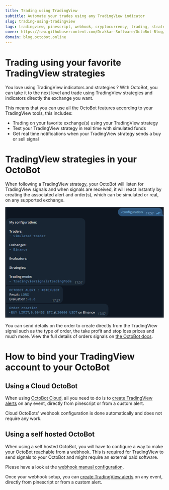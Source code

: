 ```yaml
---
title: Trading using TradingView
subtitle: Automate your trades using any TradingView indicator 
slug: trading-using-tradingview
tags: tradingview, pinescript, webhook, cryptocurrency, trading, strategy, exchange, blog, octobot cloud
cover: https://raw.githubusercontent.com/Drakkar-Software/OctoBot-Blog/master/resources/images/trading-using-tradingview/cover.png
domain: blog.octobot.online
--- 
```


# Trading using your favorite TradingView strategies

You love using TradingView indicators and strategies ? With OctoBot, you can take it to the next level and trade using TradingView strategies and indicators directly the exchange you want.

This means that you can use all the OctoBot features according to your TradingView tools, this includes:
- Trading on your favorite exchange(s) using your TradingView strategy
- Test your TradingView strategy in real time with simulated funds
- Get real time notifications when your TradingView strategy sends a buy or sell signal

# TradingView strategies in your OctoBot

When following a TradingView strategy, your OctoBot will listen for TradingView signals and when signals are received, it will react instantly by creating the associated alert and order(s), which can be simulated or real, on any supported exchange.

![plan-display](https://raw.githubusercontent.com/Drakkar-Software/OctoBot-Blog/master/resources/images/trading-using-tradingview/telegram.png)

You can send details on the order to create directly from the TradingView signal such as the type of order, the take profit and stop loss prices and much more. View the full details of orders signals on [the OctoBot docs](https://www.octobot.info/webhooks/tradingview-webhook#alert-format).


# How to bind your TradingView account to your OctoBot

## Using a Cloud OctoBot

When using [OctoBot Cloud](https://www.octobot.cloud/), all you need to do is to [create TradingView alerts](https://www.octobot.info/webhooks/tradingview-webhook#create-an-alert) on any event, directly from pinescript or from a custom alert. 

Cloud OctoBots' webhook configuration is done automatically and does not require any work.

## Using a self hosted OctoBot
When using a self hosted OctoBot, you will have to configure a way to make your OctoBot reachable from a webhook. This is required for TradingView to send signals to your OctoBot and might require an external paid software.

Please have a look at the [webhook manual configuration](https://www.octobot.info/webhooks/using-a-webhook-with-octobot).

Once your webhook setup, you can [create TradingView alerts](https://www.octobot.info/webhooks/tradingview-webhook#create-an-alert) on any event, directly from pinescript or from a custom alert.
